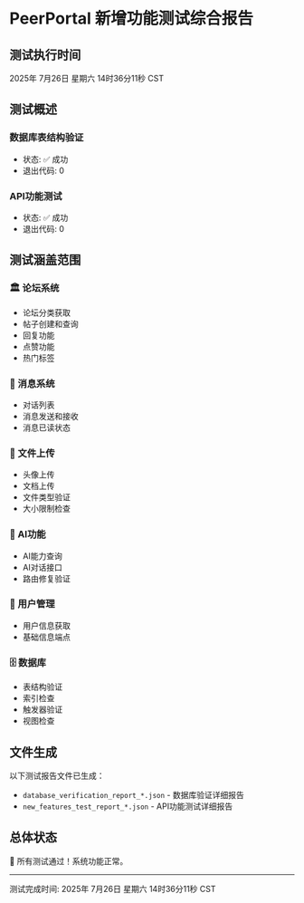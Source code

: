 # PeerPortal 新增功能测试综合报告

## 测试执行时间
2025年 7月26日 星期六 14时36分11秒 CST

## 测试概述

### 数据库表结构验证
- 状态: ✅ 成功
- 退出代码: 0

### API功能测试
- 状态: ✅ 成功
- 退出代码: 0

## 测试涵盖范围

### 🏛️ 论坛系统
- 论坛分类获取
- 帖子创建和查询
- 回复功能
- 点赞功能
- 热门标签

### 💬 消息系统
- 对话列表
- 消息发送和接收
- 消息已读状态

### 📁 文件上传
- 头像上传
- 文档上传
- 文件类型验证
- 大小限制检查

### 🤖 AI功能
- AI能力查询
- AI对话接口
- 路由修复验证

### 👤 用户管理
- 用户信息获取
- 基础信息端点

### 🗄️ 数据库
- 表结构验证
- 索引检查
- 触发器验证
- 视图检查

## 文件生成

以下测试报告文件已生成：
- `database_verification_report_*.json` - 数据库验证详细报告
- `new_features_test_report_*.json` - API功能测试详细报告

## 总体状态

🎉 所有测试通过！系统功能正常。

---
测试完成时间: 2025年 7月26日 星期六 14时36分11秒 CST
